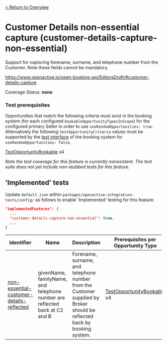 [< Return to Overview](../../README.md)
# Customer Details non-essential capture (customer-details-capture-non-essential)

Support for capturing forename, surname, and telephone number from the Customer. Note these fields cannot be mandatory.


https://www.openactive.io/open-booking-api/EditorsDraft/#customer-details-capture

Coverage Status: **none**
### Test prerequisites
Opportunities that match the following criteria must exist in the booking system (for each configured `bookableOpportunityTypesInScope`) for the configured primary Seller in order to use `useRandomOpportunities: true`. Alternatively the following `testOpportunityCriteria` values must be supported by the [test interface](https://openactive.io/test-interface/) of the booking system for `useRandomOpportunities: false`.

[TestOpportunityBookable](https://openactive.io/test-interface#TestOpportunityBookable) x4

*Note the test coverage for this feature is currently nonexistent. The test suite does not yet include non-stubbed tests for this feature.*


## 'Implemented' tests

Update `default.json` within `packages/openactive-integration-tests/config/` as follows to enable 'Implemented' testing for this feature:

```json
"implementedFeatures": {
  ...
  "customer-details-capture-non-essential": true,
  ...
}
```

| Identifier | Name | Description | Prerequisites per Opportunity Type |
|------------|------|-------------|---------------|
| [non-essential-customer-details-reflected](./implemented/non-essential-customer-details-reflected-test.js) | givenName, familyName, and telephone number are reflected back at C2 and B | Forename, surname, and telephone number from the Customer supplied by Broker should be reflected back by booking system. | [TestOpportunityBookable](https://openactive.io/test-interface#TestOpportunityBookable) x4 |


